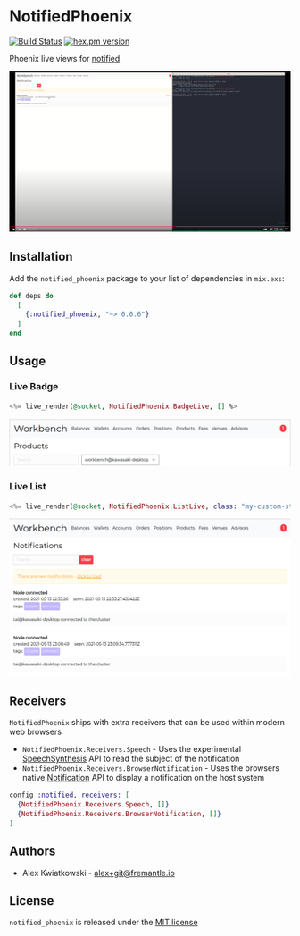 # NotifiedPhoenix
[![Build Status](https://github.com/fremantle-industries/notified_phoenix/workflows/test/badge.svg?branch=main)](https://github.com/fremantle-industries/notified_phoenix/actions?query=workflow%3Atest)
[![hex.pm version](https://img.shields.io/hexpm/v/notified_phoenix.svg?style=flat)](https://hex.pm/packages/notified_phoenix)

Phoenix live views for [notified](https://github.com/fremantle-industries/notified)

[![workbench-notifications](./docs/workbench-notifications.png)](https://youtu.be/NJS0YTsKoiQ)

## Installation

Add the `notified_phoenix` package to your list of dependencies in `mix.exs`:

```elixir
def deps do
  [
    {:notified_phoenix, "~> 0.0.6"}
  ]
end
```

## Usage

### Live Badge

```elixir
<%= live_render(@socket, NotifiedPhoenix.BadgeLive, [] %>
```

![badge](./docs/badge.png)

### Live List

```elixir
<%= live_render(@socket, NotifiedPhoenix.ListLive, class: "my-custom-style" %>
```

![list](./docs/list.png)

## Receivers

`NotifiedPhoenix` ships with extra receivers that can be used within modern web browsers

- `NotifiedPhoenix.Receivers.Speech` - Uses the experimental [SpeechSynthesis](https://developer.mozilla.org/en-US/docs/Web/API/SpeechSynthesis) API to read the subject of the notification
- `NotifiedPhoenix.Receivers.BrowserNotification` - Uses the browsers native [Notification](https://developer.mozilla.org/en-US/docs/Web/API/notification) API to display a notification on the host system

```elixir
config :notified, receivers: [
  {NotifiedPhoenix.Receivers.Speech, []}
  {NotifiedPhoenix.Receivers.BrowserNotification, []}
]
```

## Authors

- Alex Kwiatkowski - alex+git@fremantle.io

## License

`notified_phoenix` is released under the [MIT license](./LICENSE)
